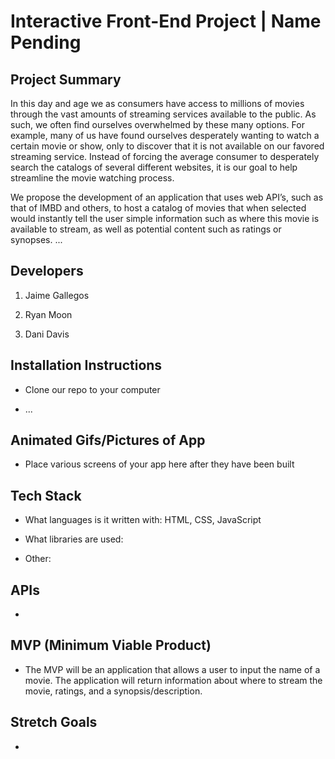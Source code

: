 # Interactive Front-End Project | Name Pending


## Project Summary

In this day and age we as consumers have access to millions of movies through the vast amounts of streaming services available to the public. As such, we often find ourselves overwhelmed by these many options. For example, many of us have found ourselves desperately wanting to watch a certain movie or show, only to discover that it is not available on our favored streaming service. Instead of forcing the average consumer to desperately search the catalogs of several different websites, it is our goal to help streamline the movie watching process. 

We propose the development of an application that uses web API’s, such as that of IMBD and others, to host a catalog of movies that when selected would instantly tell the user simple information such as where this movie is available to stream, as well as potential content such as ratings or synopses.
...

## Developers

1. Jaime Gallegos 

2. Ryan Moon

3. Dani Davis

## Installation Instructions

- Clone our repo to your computer

- ...


## Animated Gifs/Pictures of App

- Place various screens of your app here after they have been built

## Tech Stack

- What languages is it written with: HTML, CSS, JavaScript

- What libraries are used: 

- Other: 


## APIs

-

## MVP (Minimum Viable Product)

- The MVP will be an application that allows a user to input the name of a movie. The application will return information about where to stream the movie, ratings, and a synopsis/description. 


## Stretch Goals

-
